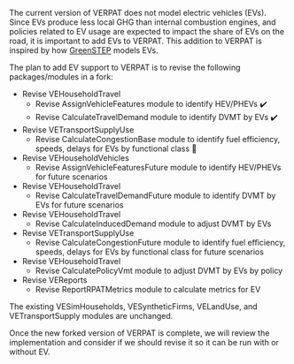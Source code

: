 The current version of VERPAT does not model electric vehicles (EVs).  Since EVs produce less local GHG than internal combustion engines, and policies related to EV usage are expected to impact the share of EVs on the road, it is important to add EVs to VERPAT.  This addition to VERPAT is inspired by how [GreenSTEP](https://github.com/gregorbj/GreenSTEP/blob/master/Documentation/GreenSTEP-RSPM_Documentation_20151220.docx) models EVs.

The plan to add EV support to VERPAT is to revise the following packages/modules in a fork: 
  - Revise VEHouseholdTravel
    - Revise AssignVehicleFeatures module to identify HEV/PHEVs ✔️ 
    - Revise CalculateTravelDemand module to identify DVMT by EVs ✔️ 
  - Revise VETransportSupplyUse
    - Revise CalculateCongestionBase module to identify fuel efficiency, speeds, delays for EVs by functional class 👷 
  - Revise VEHouseholdVehicles
    - Revise AssignVehicleFeaturesFuture module to identify HEV/PHEVs for future scenarios
  - Revise VEHouseholdTravel
    - Revise CalculateTravelDemandFuture module to identify DVMT by EVs for future scenarios
  - Revise VEHouseholdTravel
    - Revise CalculateInducedDemand module to adjust DVMT by EVs
  - Revise VETransportSupplyUse
    - Revise CalculateCongestionFuture module to identify fuel efficiency, speeds, delays for EVs by functional class for future scenarios
  - Revise VEHouseholdTravel
    - Revise CalculatePolicyVmt module to adjust DVMT by EVs by policy
  - Revise VEReports
    - Revise ReportRPATMetrics module to calculate metrics for EV

The existing VESimHouseholds, VESyntheticFirms, VELandUse, and VETransportSupply modules are unchanged.

Once the new forked version of VERPAT is complete, we will review the implementation and consider if we should revise it so  it can be run with or without EV.  


